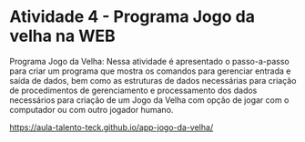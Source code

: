 # Atividade 4 - Programa Jogo da velha na WEB

Programa Jogo da Velha:
Nessa atividade é apresentado o passo-a-passo para criar um programa que mostra os comandos para gerenciar entrada e saída de dados, bem como as estruturas de dados necessárias para criação de procedimentos de gerenciamento e processamento dos dados necessários para criação de um Jogo da Velha com opção de jogar com o computador ou com outro jogador humano.

https://aula-talento-teck.github.io/app-jogo-da-velha/

